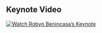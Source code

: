 ## Keynote Video
[![Watch Robyn Benincasa’s Keynote](https://img.youtube.com/vi/abcd1234/0.jpg)](https://www.youtube.com/watch?v=abcd1234)
